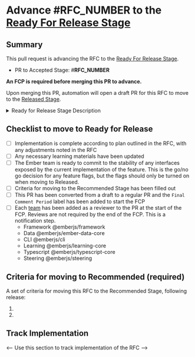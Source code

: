 # Advance #__RFC_NUMBER__ to the [Ready For Release Stage](https://github.com/emberjs/rfcs#ready-for-release)

## Summary

This pull request is advancing the RFC to the [Ready For Release Stage](https://github.com/emberjs/rfcs#ready-for-release).

- PR to Accepted Stage: #__RFC_NUMBER__ 

**An FCP is required before merging this PR to advance.**

Upon merging this PR, automation will open a draft PR for this RFC to move to the [Released Stage](https://github.com/emberjs/rfcs#released).

<details>
  <summary>Ready for Release Stage Description</summary>

This stage is complete when the implementation is complete according to plan outlined in the RFC, and is in harmony with any changes in Ember that have occurred since the RFC was first written. This includes any necessary learning materials. At this stage, features or deprecations may be available for use behind a feature flag, or with an optional package, etc.

For codebase changes, there are no open questions that are anticipated to require breaking changes; the Ember team is ready to commit to the stability of any interfaces exposed by the current implementation of the feature.

This stage should include a list of criteria for determining when the proposal can be considered Recommended after being Released.

An FCP is required to move into this stage.

Each Ember core team will be requested as a reviewer on the PR to move into this stage. A representative of each team adds a review. If a team does not respond to the request, and after the conclusion of the FCP, it is assumed that the release may proceed.
</details>

## Checklist to move to Ready for Release

- [ ] Implementation is complete according to plan outlined in the RFC, with any adjustments noted in the RFC
- [ ] Any necessary learning materials have been updated
- [ ] The Ember team is ready to commit to the stability of any interfaces exposed by the current implementation of the feature. This is the go/no go decision for any feature flags, but the flags should only be turned on when moving to Released.
- [ ] Criteria for moving to the Recommended Stage has been filled out
- [ ] This PR has been converted from a draft to a regular PR and the `Final Comment Period` label has been added to start the FCP
- [ ] Each [team](https://github.com/emberjs/rfcs#relevant-teams) has been added as a reviewer to the PR at the start of the FCP. Reviews are not required by the end of the FCP. This is a notification step.
  * Framework @emberjs/framework
  * Data @emberjs/ember-data-core
  * CLI @emberjs/cli
  * Learning @emberjs/learning-core
  * Typescript @emberjs/typescript-core
  * Steering @emberjs/steering


## Criteria for moving to Recommended (required)

A set of criteria for moving this RFC to the Recommended Stage, following release:

1. 
2. 

## Track Implementation

<-- Use this section to track implementation of the RFC -->
